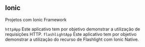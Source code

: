 ## Ionic
Projetos com Ionic Framework

`httpApp` Este aplicativo tem por objetivo demonstrar a utilização de requisições HTTP.
`flashlightApp` Este aplicativo tem por objetivo demonstrar a utilização do recurso de Flashlight com Ionic Native.
